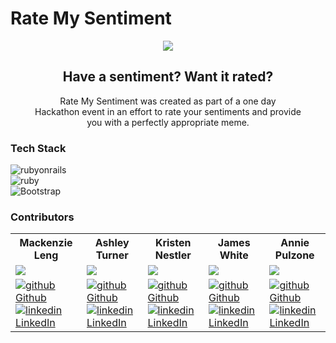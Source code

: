 <h1>Rate My Sentiment</h1>

<div align="center">
  <img src="https://media.giphy.com/media/dsKnRuALlWsZG/giphy.gif">
  <br>
  <h2> Have a sentiment? Want it rated?</h2>
  <p> Rate My Sentiment was created as part of a one day <br>
    Hackathon event in an effort to rate your sentiments and provide <br>
    you with a perfectly appropriate meme.
</div>




### Tech Stack
![rubyonrails](https://img.shields.io/badge/rubyonrails-5.2.8-000000?style=for-the-badge&logo=rubyonrails&logoColor=red)
<br>
![ruby](https://img.shields.io/badge/ruby-2.7.4-000000?style=for-the-badge&logo=ruby&logoColor=red)
<br>
![Bootstrap](https://img.shields.io/badge/bootstrap-000000?style=for-the-badge&logo=bootstrap&logoColor=white)
<br> 


### Contributors

<table>
  <tr>
    <th>Mackenzie Leng</th>
    <th>Ashley Turner</th>
    <th>Kristen Nestler</th>
    <th>James White</th>
    <th>Annie Pulzone</th>

  </tr>
  <tr>
    <td><img src="https://avatars.githubusercontent.com/u/108506841?s=120&v=4"></td>
    <td><img src="https://avatars.githubusercontent.com/u/105073232?s=120&v=4"></td>
    <td><img src="https://avatars.githubusercontent.com/u/103780823?s=120&v=4"></td>
    <td><img src="https://avatars.githubusercontent.com/u/108167041?s=120&v=4"></td>
    <td><img src="https://avatars.githubusercontent.com/u/102780642?s=120&v=4"></td>
  </tr>
 
  <tr>
    <td>
       <a href="https://github.com/kenzjoy" rel="nofollow noreferrer">
          <img src="https://i.stack.imgur.com/tskMh.png" alt="github"> Github
      </a><br>
        <a href="https://www.linkedin.com/in/kenzjoydev/" rel="nofollow noreferrer">
          <img src="https://i.stack.imgur.com/gVE0j.png" alt="linkedin"> LinkedIn
      </a>
    </td>
    <td>
      <a href="https://github.com/ashuhleyt"  rel="nofollow noreferrer">
          <img src="https://i.stack.imgur.com/tskMh.png" alt="github"> Github
        </a><br>
      <a href="https://www.linkedin.com/in/ashuhleyt/" rel="nofollow noreferrer">
    <img src="https://i.stack.imgur.com/gVE0j.png" alt="linkedin"> LinkedIn
        </a>
    </td>
    <td>
      <a href="https://github.com/knestler" rel="nofollow noreferrer">
          <img src="https://i.stack.imgur.com/tskMh.png" alt="github"> Github
        </a><br>
      <a href="https://www.linkedin.com/in/kristen-nestler/ rel="nofollow noreferrer">
    <img src="https://i.stack.imgur.com/gVE0j.png" alt="linkedin"> LinkedIn
        </a>
    </td>
    <td>
      <a href="https://github.com/James-E-White"  rel="nofollow noreferrer">
          <img src="https://i.stack.imgur.com/tskMh.png" alt="github"> Github
        </a><br>
      <a href="https://www.linkedin.com/in/james-ed-wh/" rel="nofollow noreferrer">
    <img src="https://i.stack.imgur.com/gVE0j.png" alt="linkedin"> LinkedIn
        </a>
    </td>
    <td>
      <a href="https://github.com/ajpulzone" rel="nofollow noreferrer">
          <img src="https://i.stack.imgur.com/tskMh.png" alt="github"> Github
        </a><br>
      <a href="https://www.linkedin.com/in/annie-pulzone/" rel="nofollow noreferrer">
    <img src="https://i.stack.imgur.com/gVE0j.png" alt="linkedin"> LinkedIn
        </a<br>
    </td>
  </tr>
</table>
